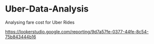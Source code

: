 # Uber-Data-Analysis
Analysing fare cost for Uber Rides

https://lookerstudio.google.com/reporting/9d7a57fe-0377-44fe-8c54-75b843444b16
